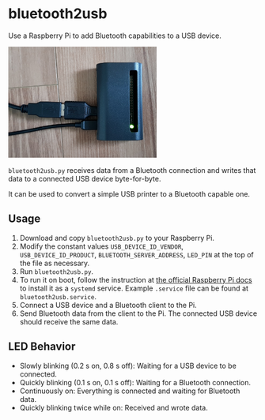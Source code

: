 # bluetooth2usb

Use a Raspberry Pi to add Bluetooth capabilities to a USB device.

<img alt="Title image" src="/images/20210710_160922.jpg" width=300>

`bluetooth2usb.py` receives data from a Bluetooth connection and writes that data to a connected USB device byte-for-byte.

It can be used to convert a simple USB printer to a Bluetooth capable one.


## Usage

1. Download and copy `bluetooth2usb.py` to your Raspberry Pi.
2. Modify the constant values `USB_DEVICE_ID_VENDOR`, `USB_DEVICE_ID_PRODUCT`, `BLUETOOTH_SERVER_ADDRESS`, `LED_PIN` at the top of the file as necessary.
3. Run `bluetooth2usb.py`.
4. To run it on boot, follow the instruction at [the official Raspberry Pi docs](https://www.raspberrypi.org/documentation/linux/usage/systemd.md) to install it as a `systemd` service. Example `.service` file can be found at `bluetooth2usb.service`.
5. Connect a USB device and a Bluetooth client to the Pi.
6. Send Bluetooth data from the client to the Pi. The connected USB device should receive the same data.


## LED Behavior

* Slowly blinking (0.2 s on, 0.8 s off): Waiting for a USB device to be connected.
* Quickly blinking (0.1 s on, 0.1 s off): Waiting for a Bluetooth connection.
* Continuously on: Everything is connected and waiting for Bluetooth data.
* Quickly blinking twice while on: Received and wrote data.
